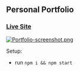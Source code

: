 ## Personal Portfolio

### [Live Site](https://khaftab.vercel.app/)

[![Portfolio-screenshot.png](https://i.postimg.cc/pXhHfWZM/Portfolio-screenshot.png)](https://postimg.cc/56VT1MTs)


Setup:
- run ```npm i && npm start```
